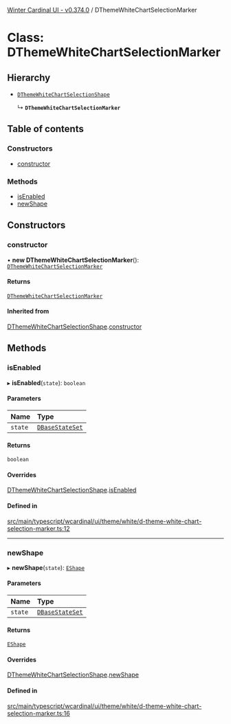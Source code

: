 [Winter Cardinal UI - v0.374.0](../index.md) / DThemeWhiteChartSelectionMarker

# Class: DThemeWhiteChartSelectionMarker

## Hierarchy

- [`DThemeWhiteChartSelectionShape`](DThemeWhiteChartSelectionShape.md)

  ↳ **`DThemeWhiteChartSelectionMarker`**

## Table of contents

### Constructors

- [constructor](DThemeWhiteChartSelectionMarker.md#constructor)

### Methods

- [isEnabled](DThemeWhiteChartSelectionMarker.md#isenabled)
- [newShape](DThemeWhiteChartSelectionMarker.md#newshape)

## Constructors

### constructor

• **new DThemeWhiteChartSelectionMarker**(): [`DThemeWhiteChartSelectionMarker`](DThemeWhiteChartSelectionMarker.md)

#### Returns

[`DThemeWhiteChartSelectionMarker`](DThemeWhiteChartSelectionMarker.md)

#### Inherited from

[DThemeWhiteChartSelectionShape](DThemeWhiteChartSelectionShape.md).[constructor](DThemeWhiteChartSelectionShape.md#constructor)

## Methods

### isEnabled

▸ **isEnabled**(`state`): `boolean`

#### Parameters

| Name | Type |
| :------ | :------ |
| `state` | [`DBaseStateSet`](../interfaces/DBaseStateSet.md) |

#### Returns

`boolean`

#### Overrides

[DThemeWhiteChartSelectionShape](DThemeWhiteChartSelectionShape.md).[isEnabled](DThemeWhiteChartSelectionShape.md#isenabled)

#### Defined in

[src/main/typescript/wcardinal/ui/theme/white/d-theme-white-chart-selection-marker.ts:12](https://github.com/winter-cardinal/winter-cardinal-ui/blob/v0.310.1/src/main/typescript/wcardinal/ui/theme/white/d-theme-white-chart-selection-marker.ts#L12)

___

### newShape

▸ **newShape**(`state`): [`EShape`](../interfaces/EShape.md)

#### Parameters

| Name | Type |
| :------ | :------ |
| `state` | [`DBaseStateSet`](../interfaces/DBaseStateSet.md) |

#### Returns

[`EShape`](../interfaces/EShape.md)

#### Overrides

[DThemeWhiteChartSelectionShape](DThemeWhiteChartSelectionShape.md).[newShape](DThemeWhiteChartSelectionShape.md#newshape)

#### Defined in

[src/main/typescript/wcardinal/ui/theme/white/d-theme-white-chart-selection-marker.ts:16](https://github.com/winter-cardinal/winter-cardinal-ui/blob/v0.310.1/src/main/typescript/wcardinal/ui/theme/white/d-theme-white-chart-selection-marker.ts#L16)
